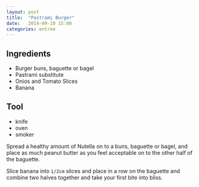 ```yaml
---
layout: post
title:  "Pastrami Burger"
date:   2014-09-10 15:00
categories: entree
---
```




## Ingredients
- Burger buns, baguette or bagel
- Pastrami substitute
- Onios and Tomato Slices
- Banana

## Tool
 - knife
 - oven
 - smoker

Spread a healthy amount of Nutella on to a  buns, baguette or bagel, and place as much peanut butter as you feel acceptable on to the other half of the baguette.

Slice banana into `1/2cm` slices and place in a row on the baguette and combine two halves together and take your first bite into bliss.
